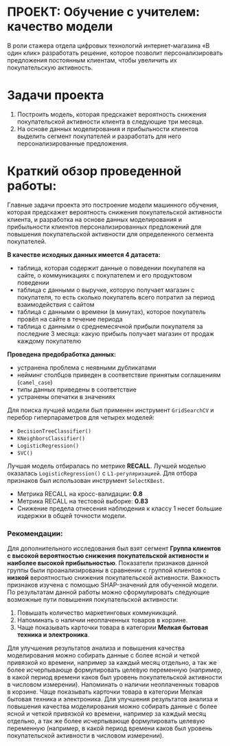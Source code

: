# ПРОЕКТ: Обучение с учителем: качество модели

В роли стажера отдела цифровых технологий интернет-магазина «В один клик» разработать решение, которое позволит персонализировать предложения постоянным клиентам, чтобы увеличить их покупательскую активность.

# Задачи проекта
1. Построить модель, которая предскажет вероятность снижения покупательской активности клиента в следующие три месяца.
2. На основе данных моделирования и прибыльности клиентов выделить сегмент покупателей и разработать для него персонализированные предложения.

# Краткий обзор проведенной работы:

Главные задачи проекта это построение модели машинного обучения, которая предскажет вероятность снижения покупательской активности клиента, и разработка на основе данных моделирования и прибыльности клиентов персонализированных предложений для повышения покупательской активности для определенного сегмента покупателей.

**В качестве исходных данных имеется 4 датасета:**
- таблица, которая содержит данные о поведении покупателя на сайте, о коммуникациях с покупателем и его продуктовом поведении
- таблица с данными о выручке, которую получает магазин с покупателя, то есть сколько покупатель всего потратил за период взаимодействия с сайтом
- таблица с данными о времени (в минутах), которое покупатель провёл на сайте в течение периода
- таблица с данными о среднемесячной прибыли покупателя за последние 3 месяца: какую прибыль получает магазин от продаж каждому покупателю


**Проведена предобработка данных:**
- устранена проблема с неявными дубликатами
- нейминг столбцов приведен в соответствие принятым соглашениям (`camel_case`)
- типы данных приведены в соответствие
- устранены опечатки в значениях

Для поиска лучшей модели был применен инструмент `GridSearchCV` и перебор гиперпараметров для четырех моделей:
- `DecisionTreeClassifier()`
- `KNeighborsClassifier()`
- `LogisticRegression()`
- `SVC()`

Лучшая модель отбиралась по метрике **RECALL**. Лучшей моделью оказалась `LogisticRegression()` с `L1-регуляризацией`. Для отбора признаков был использован инструмент `SelectKBest`.

- Метрика RECALL на кросс-валидации: **0.8**
- Метрика RECALL на тестовой выборке: **0.83**
- Снижение предела отнесения наблюдения к классу 1 несет большие издержки в общей точности модели.

###  Рекомендации:

Для дополнительного исследования был взят сегмент **Группа клиентов с высокой вероятностью снижения покупательской активности и наиболее высокой прибыльностью**. Показатели признаков данной группы были проанализированы в сравнении с группой клиентов с **низкой** вероятностью снижения покупательской активности. Важность признаков изучена с помощью SHAP-значений для обученной модели. По результатам данной работы можно сформулировать следующие возможные пути повышения покупательской активности:

1. Повышать количество маркетинговых коммуникаций.
2. Напоминать о наличии неоплаченных товаров в корзине.
3. Чаще показывать карточки товара в категории **Мелкая бытовая техника и электроника**.

Для улучшения результатов анализа и повышения качества моделирования можно собирать данные с более ясной и четкой привязкой ко времени, например за каждый месяц отдельно, а так же более исчерпывающе формулировать целевую переменную (например, в какой период времени каков был уровень покупательской активности в числовом измерении).
Напоминать о наличии неоплаченных товаров в корзине.
Чаще показывать карточки товара в категории Мелкая бытовая техника и электроника.
Для улучшения результатов анализа и повышения качества моделирования можно собирать данные с более ясной и четкой привязкой ко времени, например за каждый месяц отдельно, а так же более исчерпывающе формулировать целевую переменную (например, в какой период времени каков был уровень покупательской активности в числовом измерении).

